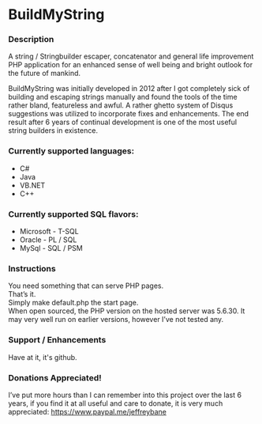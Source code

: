 # BuildMyString

<h3>Description</h3>

A string / Stringbuilder escaper, concatenator and general life improvement PHP application for an enhanced sense of well being and bright outlook for the future of mankind.

BuildMyString was initially developed in 2012 after I got completely sick of building and escaping strings manually and found the tools of the time rather bland, featureless and awful. A rather ghetto system of Disqus suggestions was utilized to incorporate fixes and enhancements. The end result after 6 years of continual development is one of the most useful string builders in existence.

<h3>Currently supported languages:</h3>
<ul>
  <li>C#</li>
  <li>Java</li>
  <li>VB.NET</li>
  <li>C++</li>
</ul>

<h3>Currently supported SQL flavors:</h3>

<ul>
  <li>Microsoft - T-SQL</li>
  <li>Oracle - PL / SQL</li>
  <li>MySql - SQL / PSM</li>
</ul>

<h3>Instructions</h3>

You need something that can serve PHP pages.<br> 
That’s it.<br>
Simply make default.php the start page.<br>
When open sourced, the PHP version on the hosted server was 5.6.30. It may very well run on earlier versions, however I’ve not tested any.

<h3>Support / Enhancements</h3>

Have at it, it's github.

<h3>Donations Appreciated!</h3>

I’ve put more hours than I can remember into this project over the last 6 years, if you find it at all useful and care to donate, it is very much appreciated:
https://www.paypal.me/jeffreybane


